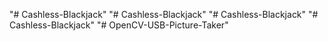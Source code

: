 "# Cashless-Blackjack" 
"# Cashless-Blackjack" 
"# Cashless-Blackjack" 
"# Cashless-Blackjack" 
"# OpenCV-USB-Picture-Taker" 
